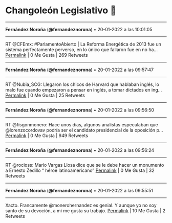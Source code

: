# Changoleón Legislativo 🙈
*****
**Fernández Noroña** (**@fernandeznorona**) • 20-01-2022 a las 10:01:05
*****
RT @CFEmx: #ParlamentoAbierto | La Reforma Energética de 2013 fue un sistema  perfectamente perverso, en lo único que fallaron fue en no ha…
[Permalink](https://twitter.com/fernandeznorona/status/1484224478020358148) | 0 Me Gusta | 269 Retweets
*****
**Fernández Noroña** (**@fernandeznorona**) • 20-01-2022 a las 09:57:47
*****
RT @Nubia_SCG: Llegaron los chicos de Harvard que hablaban inglés, lo malo fue cuando empezaron a pensar en inglés, a tomar dictados en ing…
[Permalink](https://twitter.com/fernandeznorona/status/1484223646319140867) | 0 Me Gusta | 25 Retweets
*****
**Fernández Noroña** (**@fernandeznorona**) • 20-01-2022 a las 09:56:50
*****
RT @fisgonmonero: Hace unos días, algunos analistas especulaban que @lorenzocordovav podría ser el candidato presidencial de la oposición p…
[Permalink](https://twitter.com/fernandeznorona/status/1484223406266634244) | 0 Me Gusta | 949 Retweets
*****
**Fernández Noroña** (**@fernandeznorona**) • 20-01-2022 a las 09:56:24
*****
RT @rocioss: Mario Vargas Llosa dice que se le debe hacer un monumento a Ernesto Zedillo “ héroe latinoamericano”
[Permalink](https://twitter.com/fernandeznorona/status/1484223299186008066) | 0 Me Gusta | 32 Retweets
*****
**Fernández Noroña** (**@fernandeznorona**) • 20-01-2022 a las 09:55:51
*****
Xacto. Francamente @monerohernandez es genial. Y aunque yo no soy santo de su devoción, a mi me gusta su trabajo.
[Permalink](https://twitter.com/fernandeznorona/status/1484223157930237954) | 10 Me Gusta | 2 Retweets